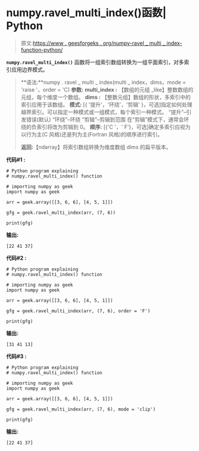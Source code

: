 # numpy.ravel_multi_index()函数| Python

> 原文:[https://www . geesforgeks . org/numpy-ravel _ multi _ index-function-python/](https://www.geeksforgeeks.org/numpy-ravel_multi_index-function-python/)

**`numpy.ravel_multi_index()`** 函数将一组索引数组转换为一组平面索引，对多索引应用边界模式。

> **语法:**numpy . ravel _ multi _ index(multi _ index，dims，mode = 'raise '，order = 'C)
> **参数:**
> **multi_index :** 【数组的元组 _like】整数数组的元组，每个维度一个数组。
> **dims :** 【整数元组】数组的形状，多索引中的索引应用于该数组。
> **模式:** [{ '提升'，'环绕'，'剪辑' }，可选]指定如何处理越界索引。可以指定一种模式或一组模式，每个索引一种模式。
> “提升”–引发错误(默认)
> “环绕”–环绕
> “剪辑”–剪辑到范围
> 在“剪辑”模式下，通常会环绕的负索引将改为剪辑到 0。
> **顺序:** [{'C '，' F'}，可选]确定多索引应视为以行为主(C 风格)还是列为主(Fortran 风格)的顺序进行索引。
> 
> **返回:**【ndarray】将索引数组转换为维度数组 dims 的扁平版本。

**代码#1 :**

```
# Python program explaining
# numpy.ravel_multi_index() function

# importing numpy as geek 
import numpy as geek

arr = geek.array([[3, 6, 6], [4, 5, 1]])

gfg = geek.ravel_multi_index(arr, (7, 6))

print(gfg) 
```

**输出:**

```
[22 41 37]

```

**代码#2 :**

```
# Python program explaining
# numpy.ravel_multi_index() function

# importing numpy as geek 
import numpy as geek

arr = geek.array([[3, 6, 6], [4, 5, 1]])

gfg = geek.ravel_multi_index(arr, (7, 6), order = 'F')

print(gfg) 
```

**输出:**

```
[31 41 13]

```

**代码#3 :**

```
# Python program explaining
# numpy.ravel_multi_index() function

# importing numpy as geek 
import numpy as geek

arr = geek.array([[3, 6, 6], [4, 5, 1]])

gfg = geek.ravel_multi_index(arr, (7, 6), mode = 'clip')

print(gfg) 
```

**输出:**

```
[22 41 37]

```